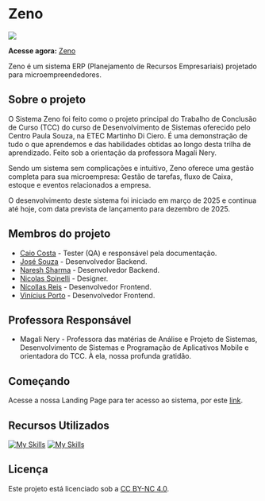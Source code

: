 

# Zeno

<img src="src/assets/logo/LogoZenoReadme.png">

**Acesse agora:** [Zeno](https://tcc-zeno.vercel.app/)

Zeno é um sistema ERP (Planejamento de Recursos Empresariais) projetado para microempreendedores.

## Sobre o projeto

O Sistema Zeno foi feito como o projeto principal do Trabalho de Conclusão de Curso (TCC) do curso de Desenvolvimento de Sistemas oferecido pelo Centro Paula Souza, na ETEC Martinho Di Ciero. É uma demonstração de tudo o que aprendemos e das habilidades obtidas ao longo desta trilha de aprendizado. Feito sob a orientação da professora Magali Nery.

Sendo um sistema sem complicações e intuitivo, Zeno oferece uma gestão completa para sua microempresa: Gestão de tarefas, fluxo de Caixa, estoque e eventos relacionados a empresa.

O desenvolvimento deste sistema foi iniciado em março de 2025 e continua até hoje, com data prevista de lançamento para dezembro de 2025.

## Membros do projeto

* [Caio Costa](https://github.com/CaioCosta2JZ) - Tester (QA) e responsável pela documentação.
* [José Souza](https://github.com/JoseSouza2007) - Desenvolvedor Backend.
* [Naresh Sharma](https://github.com/Naresh-matheus) - Desenvolvedor Backend.
* [Nicolas Spinelli](https://github.com/nicolasspinelli008) - Designer.
* [Nícollas Reis](https://github.com/NicollasMSR) - Desenvolvedor Frontend.
* [Vinícius Porto](https://github.com/Vini150cius) - Desenvolvedor Frontend.

## Professora Responsável

* Magali Nery - Professora das matérias de Análise e Projeto de Sistemas, Desenvolvimento de Sistemas e Programação de Aplicativos Mobile e orientadora do TCC. À ela, nossa profunda gratidão.

## Começando

Acesse a nossa Landing Page para ter acesso ao sistema, por este [link](https://tcc-zeno.vercel.app/).

## Recursos Utilizados

[![My Skills](https://skillicons.dev/icons?i=js)](https://developer.mozilla.org/pt-BR/docs/Web/JavaScript)
[![My Skills](https://skillicons.dev/icons?i=react)](https://developer.mozilla.org/pt-BR/docs/Web/HTML)

## Licença

Este projeto está licenciado sob a [CC BY-NC 4.0](https://creativecommons.org/licenses/by-nc/4.0/).
